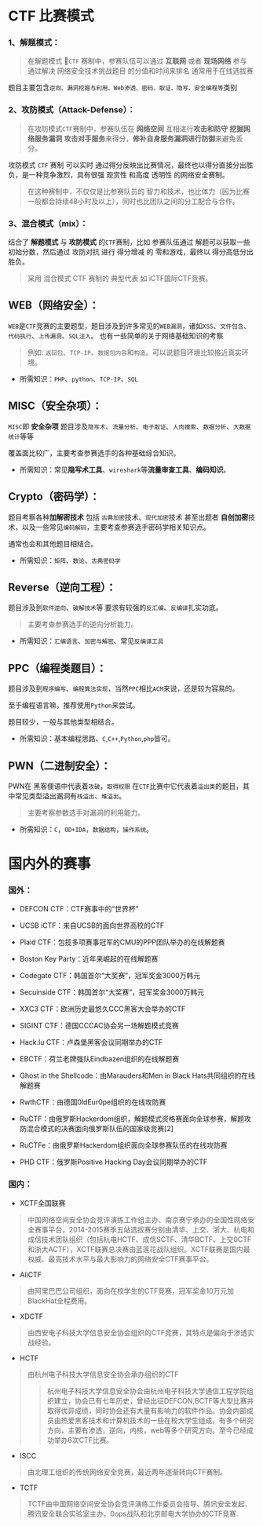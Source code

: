 # CTF 比赛模式

### 1、解题模式：

 > 在解题模式 `CTF`  赛制中，参赛队伍可以通过 **互联网** 或者 **现场网络** 参与
 通过解决 网络安全技术挑战题目 的分值和时间来排名
 通常用于在线选拔赛
 
 题目主要包含`逆向、漏洞挖掘与利用、Web渗透、密码、取证、隐写、安全编程等`类别

 ###  2、攻防模式（Attack-Defense）：

> 在攻防模式`CTF`赛制中，参赛队伍在 **网络空间** 互相进行**攻击和防守** **挖掘网络服务漏洞** 
**攻击对手服务**来得分，**修补自身服务漏洞进行防御**来避免丢分。

攻防模式 `CTF` 赛制 可以实时 通过得分反映出比赛情况，最终也以得分直接分出胜负，是一种竞争激烈，具有很强 观赏性 和高度 透明性 的网络安全赛制。
>在这种赛制中，不仅仅是比参赛队员的 智力和技术，也比体力（因为比赛一般都会持续48小时及以上），同时也比团队之间的分工配合与合作。

### 3、混合模式（mix）：

结合了 **解题模式** 与 **攻防模式** 的`CTF`赛制，比如 参赛队伍通过 解题可以获取一些 初始分数，然后通过 攻防对抗 进行 得分增减 的 零和游戏，最终以 得分高低分出胜负。
> 采用 混合模式 CTF 赛制的 典型代表 如 iCTF国际CTF竞赛。


## WEB（网络安全）：

`WEB`是`CTF`竞赛的主要题型，题目涉及到许多常见的`WEB漏洞`，诸如`XSS`、`文件包含`、`代码执行`、`上传漏洞`、`SQL注入`。
也有一些简单的关于网络基础知识的考察
>例如: `返回包`、`TCP-IP`、`数据包内容`和`构造`。可以说题目环境比较接近真实环境。



- 所需知识：`PHP`、`python`、`TCP-IP`、`SQL`



## MISC（安全杂项）：

`MISC`即 **安全杂项**
题目涉及`隐写术`、`流量分析`、`电子取证`、`人肉搜索`、`数据分析`、`大数据统计`等等

覆盖面比较广，主要考查参赛选手的各种基础综合知识。



- 所需知识：常见**隐写术工具**、`wireshark`等**流量审查工具**、**编码知识**。

## Crypto（密码学）：

题目考察各种**加解密技术**
包括 `古典加密`技术、`现代加密`技术
甚至出题者 **自创加密**技术，以及一些常见`编码解码`，主要考查参赛选手密码学相关知识点。

通常也会和其他题目相结合。



- 所需知识：`矩阵`、`数论`、`古典密码学`



## Reverse（逆向工程）：

 题目涉及到`软件逆向`、`破解技术`等
 要求有较强的`反汇编`、`反编译`扎实功底。
 >主要考查参赛选手的逆向分析能力。

- 所需知识：`汇编语言`、`加密与解密`、常见`反编译工具`

## PPC（编程类题目）：

题目涉及到`程序编写`、`编程算法实现`，当然`PPC`相比`ACM`来说，还是较为容易的。

至于编程语言嘛，推荐使用`Python`来尝试。

题目较少，一般与其他类型相结合。



- 所需知识：基本编程思路、`C`,`C++`,`Python`,`php`皆可。

## PWN（二进制安全）：

PWN在 黑客俚语中代表着`攻破`，`取得权限`
在`CTF`比赛中它代表着`溢出类`的题目，其中常见类型溢出漏洞有`栈溢出`、`堆溢出`。

>主要考察参数选手对漏洞的利用能力。

- 所需知识：`C`，`OD+IDA`，`数据结构`，`操作系统`。


# 国内外的赛事

### 国外：

- DEFCON CTF：CTF赛事中的“世界杯”


- UCSB iCTF：来自UCSB的面向世界高校的CTF


- Plaid CTF：包揽多项赛事冠军的CMU的PPP团队举办的在线解题赛


- Boston Key Party：近年来崛起的在线解题赛


- Codegate CTF：韩国首尔“大奖赛”，冠军奖金3000万韩元


- Secuinside CTF：韩国首尔“大奖赛”，冠军奖金3000万韩元


- XXC3 CTF：欧洲历史最悠久CCC黑客大会举办的CTF


- SIGINT CTF：德国CCCAC协会另一场解题模式竞赛


- Hack.lu CTF：卢森堡黑客会议同期举办的CTF


- EBCTF：荷兰老牌强队Eindbazen组织的在线解题赛


- Ghost in the Shellcode：由Marauders和Men
in Black Hats共同组织的在线解题赛


- RwthCTF：由德国0ldEur0pe组织的在线攻防赛


- RuCTF：由俄罗斯Hackerdom组织，解题模式资格赛面向全球参赛，解题攻防混合模式的决赛面向俄罗斯队伍的国家级竞赛[2] 


- RuCTFe：由俄罗斯Hackerdom组织面向全球参赛队伍的在线攻防赛


- PHD CTF：俄罗斯Positive Hacking Day会议同期举办的CTF

### 国内： 

- XCTF全国联赛

> 中国网络空间安全协会竞评演练工作组主办、南京赛宁承办的全国性网络安全赛事平台，2014-2015赛季五站选拔赛分别由清华、上交、浙大、杭电和成信技术团队组织（包括杭电HCTF、成信SCTF、清华BCTF、上交0CTF和浙大ACTF），XCTF联赛总决赛由蓝莲花战队组织。XCTF联赛是国内最权威、最高技术水平与最大影响力的网络安全CTF赛事平台。

- AliCTF

> 由阿里巴巴公司组织，面向在校学生的CTF竞赛，冠军奖金10万元加BlackHat全程费用。

- XDCTF

> 由西安电子科技大学信息安全协会组织的CTF竞赛，其特点是偏向于渗透实战经验。

- HCTF

> 由杭州电子科技大学信息安全协会承办组织的CTF
>>杭州电子科技大学信息安全协会由杭州电子科技大学通信工程学院组织建立，协会已有七年历史，曾经出征DEFCON,BCTF等大型比赛并取得优异成绩，同时协会还有大量有影响力的软件作品。协会内部成员由热爱黑客技术和计算机技术的一些在校大学生组成，有多个研究方向，主要有渗透，逆向，内核，web等多个研究方向。至今已经成功举办6次CTF比赛。

- ISCC

> 由北理工组织的传统网络安全竞赛，最近两年逐渐转向CTF赛制。

- TCTF

> TCTF由中国网络空间安全协会竞评演练工作委员会指导、腾讯安全发起、腾讯安全联合实验室主办，0ops战队和北京邮电大学协办的CTF竞赛.
